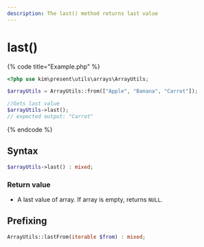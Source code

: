```yaml
---
description: The last() method returns last value
---
```


# last\(\)

{% code title="Example.php" %}
```php
<?php use kim\present\utils\arrays\ArrayUtils;

$arrayUtils = ArrayUtils::from(["Apple", "Banana", "Carrot"]);

//Gets last value
$arrayUtils->last();
// expected output: "Carrot"
```
{% endcode %}

## Syntax

```php
$arrayUtils->last() : mixed;
```

### Return value

* A last value of array. If array is empty, returns `NULL`.

## Prefixing

```php
ArrayUtils::lastFrom(iterable $from) : mixed;
```

